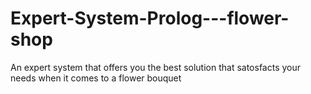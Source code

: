 # Expert-System-Prolog---flower-shop
An expert system that offers you the best solution that satosfacts your needs when it comes to a flower bouquet
